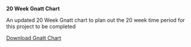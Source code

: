 **20 Week Gnatt Chart**
 
 An updated 20 Week Gnatt chart to plan out the 20 week time period for this project to be completed

 [Download Gnatt Chart](files/CFO-Gnatt(2).xlsx)